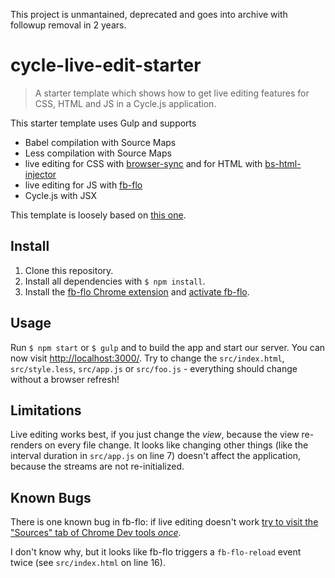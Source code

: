 This project is unmantained, deprecated and goes into archive with followup removal in 2 years.

# cycle-live-edit-starter

> A starter template which shows how to get live editing features for CSS, HTML and JS in a Cycle.js application.

This starter template uses Gulp and supports

- Babel compilation with Source Maps
- Less compilation with Source Maps
- live editing for CSS with [browser-sync](https://github.com/Browsersync/browser-sync) and for HTML with [bs-html-injector](https://github.com/shakyShane/html-injector)
- live editing for JS with [fb-flo](https://github.com/facebook/fb-flo)
- Cycle.js with JSX

This template is loosely based on [this one](https://github.com/Mercateo/live-edit-starter).

## Install

1. Clone this repository.
2. Install all dependencies with `$ npm install`.
3. Install the [fb-flo Chrome extension](https://github.com/facebook/fb-flo#2-install-the-chrome-extension) and [activate fb-flo](https://github.com/facebook/fb-flo#3-activate-fb-flo).


## Usage

Run `$ npm start` or `$ gulp` and to build the app and start our server. You can now visit [http://localhost:3000/](http://localhost:3000/). Try to change the `src/index.html`, `src/style.less`, `src/app.js` or `src/foo.js` - everything should change without a browser refresh!

## Limitations

Live editing works best, if you just change the _view_, because the view re-renders on every file change. It looks like changing other things (like the interval duration in `src/app.js` on line 7) doesn't affect the application, because the streams are not re-initialized.

## Known Bugs

There is one known bug in fb-flo: if live editing doesn't work [try to visit the "Sources" tab of Chrome Dev tools _once_](https://github.com/facebook/fb-flo/issues/86).

I don't know why, but it looks like fb-flo triggers a `fb-flo-reload` event twice (see `src/index.html` on line 16).
